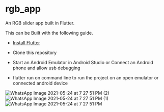 # rgb_app

An RGB slider app built in Flutter.

This can be Built with the following guide.

- [Install Flutter](https://flutter.dev/get-started/)

- Clone this repository

- Start an Android Emulator in Android Studio or Connect an Android phone and allow usb debugging

- flutter run on command line to run the project on an open emulator or connected android device

![WhatsApp Image 2021-05-24 at 7 27 51 PM (2)](https://user-images.githubusercontent.com/21035760/119391876-d8b1a780-bcc6-11eb-9401-b9abecd852ee.jpeg)![WhatsApp Image 2021-05-24 at 7 27 51 PM (1)](https://user-images.githubusercontent.com/21035760/119391880-d9e2d480-bcc6-11eb-9273-98c2fafb9f55.jpeg)
![WhatsApp Image 2021-05-24 at 7 27 51 PM](https://user-images.githubusercontent.com/21035760/119391882-da7b6b00-bcc6-11eb-85a3-a4e1399fdaf6.jpeg)

